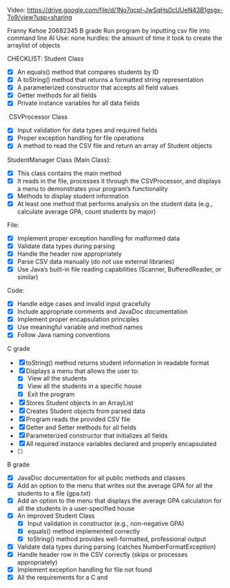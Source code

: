 Video: https://drive.google.com/file/d/1No7qcpl-JwSqHs0cUUeN43B1gsgx-To9/view?usp=sharing

Franny Kehoe
20682345
B grade
Run program by inputting csv file into command line
AI Use: none
hurdles: the amount of time it took to create the arraylist of objects

CHECKLIST:
Student Class
- [x] An equals() method that compares students by ID
- [x] A toString() method that returns a formatted string representation
- [x] A parameterized constructor that accepts all field values
- [x] Getter methods for all fields
- [x] Private instance variables for all data fields

 CSVProcessor Class
- [x] Input validation for data types and required fields
- [x] Proper exception handling for file operations
- [x] A method to read the CSV file and return an array of Student objects

StudentManager Class (Main Class):
- [x] This class contains the main method
- [x] It reads in the file, processes it through the CSVProcessor, and displays a menu to demonstrates your program’s functionality
- [x] Methods to display student information
- [x] At least one method that performs analysis on the student data (e.g., calculate average GPA, count students by major)

File:
- [x] Implement proper exception handling for malformed data
- [x] Validate data types during parsing
- [x] Handle the header row appropriately
- [x] Parse CSV data manually (do not use external libraries)
- [x] Use Java’s built-in file reading capabilities (Scanner, BufferedReader, or similar)

Code:
- [x] Handle edge cases and invalid input gracefully
- [x] Include appropriate comments and JavaDoc documentation
- [x] Implement proper encapsulation principles
- [x] Use meaningful variable and method names
- [x] Follow Java naming conventions

C grade
- [x] toString() method returns student information in readable format
- [x] Displays a menu that allows the user to:
    - [x] View all the students
    - [x] View all the students in a specific house
    - [x] Exit the program
- [x] Stores Student objects in an ArrayList
- [x] Creates Student objects from parsed data
- [x] Program reads the provided CSV file
- [x] Getter and Setter methods for all fields
- [x] Parameterized constructor that initializes all fields
- [x] All required instance variables declared and properly encapsulated
- [ ] 
B grade
- [x] JavaDoc documentation for all public methods and classes
- [x] Add an option to the menu that writes out the average GPA for all the students to a file (gpa.txt)
- [x] Add an option to the menu that displays the average GPA calculation for all the students in a user-specified house
- [x] An improved Student Class
    - [x] Input validation in constructor (e.g., non-negative GPA)
    - [x] equals() method implemented correctly
    - [x] toString() method provides well-formatted, professional output
- [x] Validate data types during parsing (catches NumberFormatException)
- [x] Handle header row in the CSV correctly (skips or processes appropriately)
- [x] Implement exception handling for file not found
- [x] All the requirements for a C and
